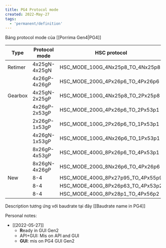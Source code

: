 ```yaml
---
title: PG4 Protocol mode
created: 2022-May-27
tags:
  - 'permanent/definition'
---
```


Bảng protocol mode của [[Porrima Gen4|PG4]]

| Type    | Protocol mode | HSC protocol                      | PG4 Protocol                   | NOTE    |
| ------- | ------------- | --------------------------------- | ------------------------------ | ------- |
| Retimer | 4x25gN-4x25gN | HSC_MODE_100G_4Nx25p8_TO_4Nx25p8  | POR_MODE_100G_PCS4_TO_PCS4     | R       |
|         | 4x26gP-4x26gP | HSC_MODE_200G_4Px26p6_TO_4Px26p6  | POR_MODE_200G_KP4_TO_KP4       | R       |
| Gearbox | 4x25gN-2x25gP | HSC_MODE_100G_4Nx25p8_TO_2Px25p8  | POR_MODE_100G_PCS4_TO_KP2      | R       |
|         | 4x26gP-2x53gP | HSC_MODE_200G_4Px26p6_TO_2Px53p1  | POR_MODE_200G_KP4_TO_KP2       | R       |
|         | 2x26gP-1x53gP | HSC_MODE_100G_2Px26p6_TO_1Px53p1  | POR_MODE_100G_KP2_TO_KP1       | R       |
|         | 4x26gN-1x53gP | HSC_MODE_100G_4Nx26p6_TO_1Px53p1  | POR_MODE_100G_KP4_TO_KP1       | R       |
|         | 8x26gP-4x53gP | HSC_MODE_400G_8Px26p6_TO_4Px53p1  | POR_MODE_400G_KP8_TO_KP4       | GUI     |
|         | 8x26gN-4x26gP | HSC_MODE_200G_8Nx26p6_TO_4Px26p6  | POR_MODE_200G_KP8_TO_KP4       | GUI     |
| New     | 8-4           | HSC_MODE_400G_8Px27p95_TO_4Px55p9 | POR_MODE_400G_FOIC8_TO_FOIC4   | API+GUI |
|         | 8-4           | HSC_MODE_400G_8Px26p63_TO_4Px53p2 | POR_MODE_400G_FOICE8_TO_FOICE4 | API+GUI |
|         | 8-4           | HSC_MODE_400G_8Px28p1_TO_4Px56p2  | POR_MODE_400G_OTLC8_TO_OTLC4   | API+GUI |

Description tương ứng với baudrate tại đây [[Baudrate name in PG4]]

Personal notes:
- [[2022-05-27]]
	- **R**eady in GUI Gen2
	- API+GUI: Mis on API and GUI
	- **GUI**: mis on PG4 GUI Gen2




